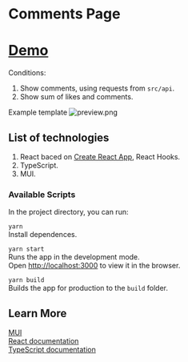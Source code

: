 # Comments Page

# [Demo](https://comments-page-vladnew91.netlify.app)

Conditions:
1. Show comments, using requests from `src/api`.
2. Show sum of likes and comments.

Example template
![preview.png](preview.png)

## List of technologies

1. React baced on [Create React App](https://github.com/facebook/create-react-app), React Hooks.
2. TypeScript.
3. MUI.

### Available Scripts

In the project directory, you can run:

`yarn`\
Install dependences.

`yarn start`\
Runs the app in the development mode.\
Open [http://localhost:3000](http://localhost:3000) to view it in the browser.

`yarn build`\
Builds the app for production to the `build` folder.

## Learn More

[MUI](https://mui.com/)\
[React documentation](https://reactjs.org/)\
[TypeScript documentation](https://www.typescriptlang.org/docs/)
